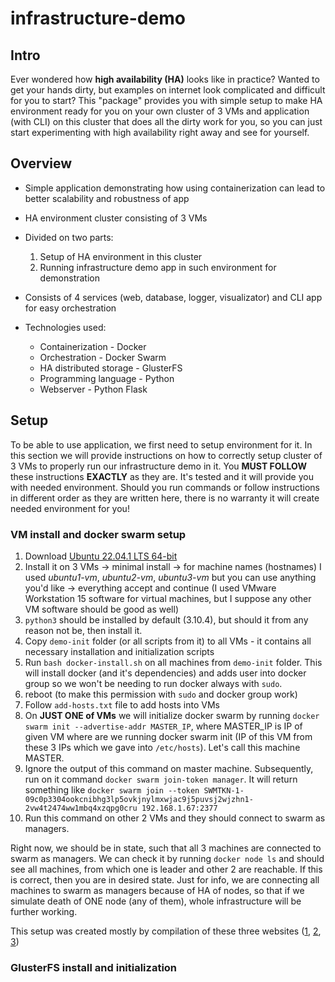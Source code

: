 # infrastructure-demo

## Intro
Ever wondered how **high availability (HA)** looks like in practice? Wanted to get your hands dirty, but examples on internet look complicated and difficult for you to start? This "package" provides you with simple setup to make HA environment ready for you on your own cluster of 3 VMs and application (with CLI) on this cluster that does all the dirty work for you, so you can just start experimenting with high availability right away and see for yourself.

## Overview
- Simple application demonstrating how using containerization can lead to better scalability and robustness of app
- HA environment cluster consisting of 3 VMs
- Divided on two parts:
  1. Setup of HA environment in this cluster
  2. Running infrastructure demo app in such environment for demonstration
  
- Consists of 4 services (web, database, logger, visualizator) and CLI app for easy orchestration
- Technologies used:
  - Containerization - Docker
  - Orchestration - Docker Swarm
  - HA distributed storage - GlusterFS
  - Programming language - Python
  - Webserver - Python Flask  

## Setup
To be able to use application, we first need to setup environment for it. In this section we will provide instructions on how to correctly setup cluster of 3 VMs to properly run our infrastructure demo in it. You **MUST FOLLOW** these instructions **EXACTLY** as they are. It's tested and it will provide you with needed environment. Should you run commands or follow instructions in different order as they are written here, there is no warranty it will create needed environment for you! 

### VM install and docker swarm setup
1. Download [Ubuntu 22.04.1 LTS 64-bit](https://ubuntu.com/download/desktop)
2. Install it on 3 VMs -> minimal install -> for machine names (hostnames) I used *ubuntu1-vm*, *ubuntu2-vm*, *ubuntu3-vm* but you can use anything you'd like -> everything accept and continue (I used VMware Workstation 15 software for virtual machines, but I suppose any other VM software should be good as well)
3. `python3` should be installed by default (3.10.4), but should it from any reason not be, then install it.
4. Copy `demo-init` folder (or all scripts from it) to all VMs - it contains all necessary installation and initialization scripts
5. Run `bash docker-install.sh` on all machines from `demo-init` folder. This will install docker (and it's dependencies) and adds user into docker group so we won't be needing to run docker always with `sudo`.
6. reboot (to make this permission with `sudo` and docker group work)
7. Follow `add-hosts.txt` file to add hosts into VMs
8. On **JUST ONE of VMs** we will initialize docker swarm by running `docker swarm init --advertise-addr MASTER_IP`, where MASTER_IP is IP of given VM where are we running docker swarm init (IP of this VM from these 3 IPs which we gave into `/etc/hosts`). Let's call this machine MASTER.
9. Ignore the output of this command on master machine. Subsequently, run on it command `docker swarm join-token manager`. It will return something like `docker swarm join --token SWMTKN-1-09c0p3304ookcnibhg3lp5ovkjnylmxwjac9j5puvsj2wjzhn1-2vw4t2474ww1mbq4xzqpg0cru 192.168.1.67:2377`
10. Run this command on other 2 VMs and they should connect to swarm as managers.

Right now, we should be in state, such that all 3 machines are connected to swarm as managers. We can check it by running `docker node ls` and should see all machines, from which one is leader and other 2 are reachable. If this is correct, then you are in desired state.
Just for info, we are connecting all machines to swarm as managers because of HA of nodes, so that if we simulate death of ONE node (any of them), whole infrastructure will be further working.

This setup was created mostly by compilation of these three websites ([1](https://thenewstack.io/tutorial-create-a-docker-swarm-with-persistent-storage-using-glusterfs/), [2](https://docs.docker.com/engine/install/ubuntu/), [3](https://docs.docker.com/engine/install/linux-postinstall/))

### GlusterFS install and initialization
